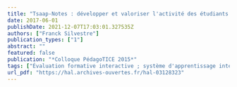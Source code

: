 ```yaml
---
title: "Tsaap-Notes : développer et valoriser l'activité des étudiants pendant le cours pour la constitution de feedback dans les évaluations informatisées"
date: 2017-06-01
publishDate: 2021-12-07T17:03:01.327535Z
authors: ["Franck Silvestre"]
publication_types: ["1"]
abstract: ""
featured: false
publication: "*Colloque PédagoTICE 2015*"
tags: ["Évaluation formative interactive ; système d'apprentissage interactif ; instruction assistée par la technologie"]
url_pdf: "https://hal.archives-ouvertes.fr/hal-03128323"
---
```


